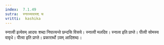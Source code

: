 ```yaml
---
index:  7.1.49
sutra:  स्नात्व्यादयश् च
vritti:  kashika 
---
```


स्नात्वी इत्येवम् आदयः शब्दा निपात्यन्ते छन्दसि विसये। स्नात्वी मलदिव। स्नात्व इति प्राप्ते। पीत्वी सोमस्य वावृधे। पीत्वा इति प्राप्ते। प्रकारार्थो ऽयम् आदिशब्दः।

